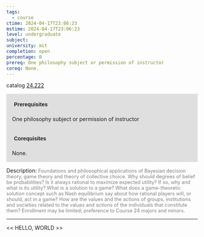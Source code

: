 ```yaml
---
tags:
  - course
ctime: 2024-04-17T23:06:23
mstime: 2024-04-17T23:06:23
level: undergraduate
subject: 
university: mit
completion: open
percentage: 0
prereq: One philosophy subject or permission of instructor
coreq: None.
---
```


catalog [24.222](http://student.mit.edu/catalog/m24a.html#24.222)

<span style="display: block; padding: 15px; background-color: rgb(100, 100, 100, 0.2);"><font id="m_prereq2864_0" style="display: block; font-family: Arial, sans-serif; font-weight: bold; padding: 5px">Prerequisites</font><br><span id="prereq2864_0">One philosophy subject or permission of instructor</span></span>
<span style="display: block; padding: 15px; background-color: rgb(100, 100, 100, 0.2);"><font id="m_coreq2864_0" style="display: block; font-family: Arial, sans-serif; font-weight: bold; padding: 5px">Corequisites</font><br><span id="coreq2864_0">None.</span></span>

<font style="">Description:</font>
<font style="color: grey; font-size: 0.8rem;">Foundations and philosophical applications of Bayesian decision theory, game theory and theory of collective choice. Why should degrees of belief be probabilities? Is it always rational to maximize expected utility? If so, why and what is its utility? What is a solution to a game? What does a game-theoretic solution concept such as Nash equilibrium say about how rational players will, or should, act in a game? How are the values and the actions of groups, institutions and societies related to the values and actions of the individuals that constitute them? Enrollment may be limited; preference to Course 24 majors and minors.</font>



---

<< HELLO, WORLD >>
